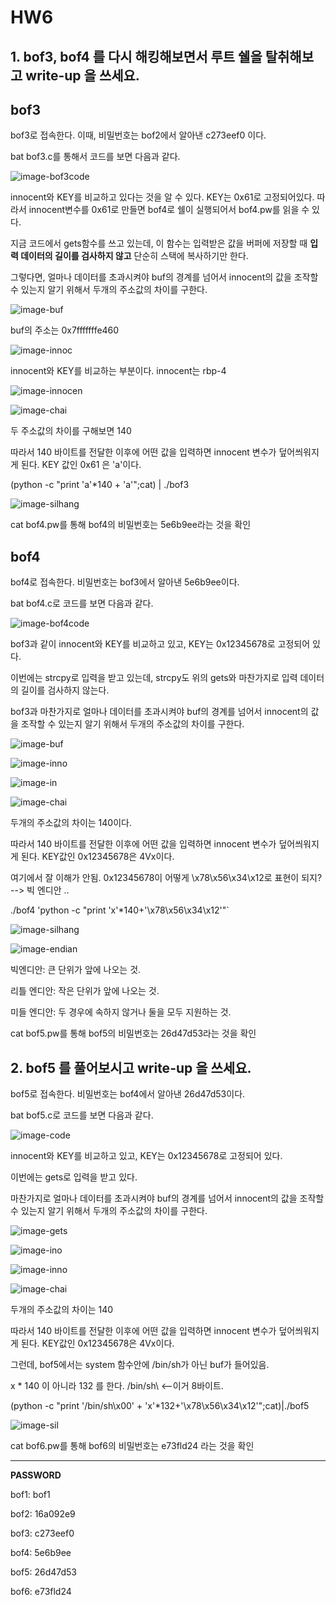 # HW6

## 1. bof3, bof4 를 다시 해킹해보면서 루트 쉘을 탈취해보고 write-up 을 쓰세요.

## **bof3**

bof3로 접속한다. 이때, 비밀번호는 bof2에서 알아낸 c273eef0 이다. 

bat bof3.c를 통해서 코드를 보면 다음과 같다. 

![image-bof3code](bof3code.png)

innocent와 KEY를 비교하고 있다는 것을 알 수 있다. KEY는 0x61로 고정되어있다. 따라서 innocent변수를 0x61로 만들면 bof4로 쉘이 실행되어서 bof4.pw를 읽을 수 있다. 

지금 코드에서 gets함수를 쓰고 있는데, 이 함수는 입력받은 값을 버퍼에 저장할 때 **입력 데이터의 길이를 검사하지 않고** 단순히 스택에 복사하기만 한다. 

그렇다면, 얼마나 데이터를 초과시켜야 buf의 경계를 넘어서 innocent의 값을 조작할 수 있는지 알기 위해서 두개의 주소값의 차이를 구한다. 

![image-buf](buf.png)

buf의 주소는 0x7fffffffe460 

![image-innoc](innoc.png)

innocent와 KEY를 비교하는 부분이다. innocent는 rbp-4

![image-innocen](innocen.png)

![image-chai](chai.png)

두 주소값의 차이를 구해보면 140

따라서 140 바이트를 전달한 이후에 어떤 값을 입력하면 innocent 변수가 덮어씌워지게 된다. KEY 값인 0x61 은 'a'이다.  

(python -c "print 'a'*140 + 'a'";cat) | ./bof3

![image-silhang](bof3silhang.png)



cat bof4.pw를 통해 bof4의 비밀번호는 5e6b9ee라는 것을 확인 

## **bof4**

bof4로 접속한다. 비밀번호는 bof3에서 알아낸 5e6b9ee이다. 

bat bof4.c로 코드를 보면 다음과 같다. 

![image-bof4code](bof4code.png)

bof3과 같이 innocent와 KEY를 비교하고 있고, KEY는 0x12345678로 고정되어 있다. 

이번에는 strcpy로 입력을 받고 있는데, strcpy도 위의 gets와 마찬가지로 입력 데이터의 길이를 검사하지 않는다. 

bof3과 마찬가지로 얼마나 데이터를 초과시켜야 buf의 경계를 넘어서 innocent의 값을 조작할 수 있는지 알기 위해서 두개의 주소값의 차이를 구한다. 

![image-buf](bof4buf.png)

![image-inno](bof4_inno.png)

![image-in](bof4_innocen.png)

![image-chai](bof4_chai.png) 

두개의 주소값의 차이는 140이다. 

따라서 140 바이트를 전달한 이후에 어떤 값을 입력하면 innocent 변수가 덮어씌워지게 된다. KEY값인 0x12345678은 4Vx이다. 

여기에서 잘 이해가 안됨. 0x12345678이 어떻게 \x78\x56\x34\x12로 표현이 되지? --> 빅 엔디안 ..

./bof4 'python -c "print 'x'*140+'\x78\x56\x34\x12'"`

![image-silhang](bof4_silhang.png) 


![image-endian](ee.png)

빅엔디안: 큰 단위가 앞에 나오는 것. 

리틀 엔디안: 작은 단위가 앞에 나오는 것. 

미들 엔디안: 두 경우에 속하지 않거나 둘을 모두 지원하는 것.
 
cat bof5.pw를 통해 bof5의 비밀번호는 26d47d53라는 것을 확인

## 2. bof5 를 풀어보시고 write-up 을 쓰세요.

bof5로 접속한다. 비밀번호는 bof4에서 알아낸 26d47d53이다. 

bat bof5.c로 코드를 보면 다음과 같다. 

![image-code](bof5code.png) 

innocent와 KEY를 비교하고 있고, KEY는 0x12345678로 고정되어 있다.

이번에는 gets로 입력을 받고 있다.

마찬가지로 얼마나 데이터를 초과시켜야 buf의 경계를 넘어서 innocent의 값을 조작할 수 있는지 알기 위해서 두개의 주소값의 차이를 구한다.

![image-gets](bof5gets.png)

![image-ino](bof5ino.png)

![image-inno](bof5innocem.png)

![image-chai](bof5chai.png)

두개의 주소값의 차이는 140

따라서 140 바이트를 전달한 이후에 어떤 값을 입력하면 innocent 변수가 덮어씌워지게 된다. KEY값인 0x12345678은 4Vx이다.

그런데, bof5에서는 system 함수안에 /bin/sh가 아닌 buf가 들어있음. 

x * 140 이 아니라 132 를 한다. /bin/sh\  <--이거 8바이트.

(python -c "print '/bin/sh\x00' + 'x'*132+'\x78\x56\x34\x12'";cat)|./bof5

![image-sil](bof5silhang.png)

cat bof6.pw를 통해 bof6의 비밀번호는 e73fld24 라는 것을 확인 

---
**PASSWORD**

bof1: bof1

bof2: 16a092e9

bof3: c273eef0 

bof4: 5e6b9ee

bof5: 26d47d53

bof6: e73fld24